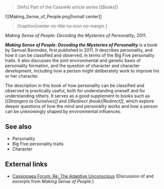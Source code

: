> [!info] Part of the Casswiki article series [[Books]]

![[Making_Sense_of_People.png|hsmall center]]
> [!caption|center no-title no-icon no-margin ]
> 
_Making Sense of People: Decoding the Mysteries of Personality_, 2011.

_**Making Sense of People: Decoding the Mysteries of Personality**_ is a book by Samuel Barondes, first published in 2011. It describes personality, and how it can be classified and observed, in terms of the Big Five personality traits. It also discusses the joint environmental and genetic basis of personality formation, and the question of character and character development, including how a person might deliberately work to improve his or her character.

The description in this book of how personality can be classified and observed is practically useful, both for understanding oneself and for understanding others. It serves as a good supplement to books such as _[[Strangers to Ourselves]]_ and _[[Redirect (book)|Redirect]]_, which explore deeper questions of how the mind and personality works and how a person can be unknowingly shaped by environmental influences.

See also
--------

*   Personality
*   Big Five personality traits
*   Character

External links
--------------

*   [Cassiopaea Forum: Re: The Adaptive Unconscious](https://cassiopaea.org/forum/index.php/topic,26247.msg314570.html#msg314570) (Discussion of and excerpts from _Making Sense of People_.)